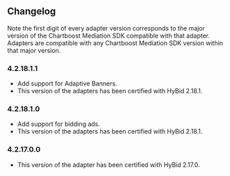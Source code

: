 ## Changelog

Note the first digit of every adapter version corresponds to the major version of the Chartboost Mediation SDK compatible with that adapter. 
Adapters are compatible with any Chartboost Mediation SDK version within that major version.

### 4.2.18.1.1
- Add support for Adaptive Banners.
- This version of the adapters has been certified with HyBid 2.18.1.

### 4.2.18.1.0
- Add support for bidding ads.
- This version of the adapters has been certified with HyBid 2.18.1.

### 4.2.17.0.0
- This version of the adapter has been certified with HyBid 2.17.0.
